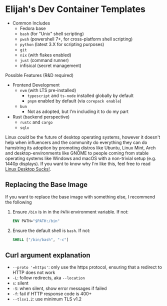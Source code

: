 # Elijah's Dev Container Templates

- Common Includes
  - Fedora base
  - `bash` (for "Unix" shell scripting)
  - `pwsh` (powershell 7+, for cross-platform shell scripting)
  - `python` (latest 3.X for scripting purposes)
  - `git`
  - `nix` (with flakes enabled)
  - `just` (command runner)
  - infisical (secret management)

Possible Features (R&D required)

- Frontend Development
  - `nvm` (with LTS pre-installed)
    - `typescript` and `ts-node` installed globally by default
    - `pnpm` enabled by default (via `corepack enable`)
  - `bun`
    - Not as adopted, but I'm including it to do my part
- Rust (backend perspective)
  - `rustc` and `cargo`
  - `sqlx`

Linux _could_ be the future of desktop operating systems, however it doesn't help when influencers and the community do everything they can do hamstring its adoption by promoting distros like Ubuntu, Linux Mint, Arch and desktop-environments like GNOME to people coming from stable operating systems like Windows and macOS with a non-trivial setup (e.g. 1440p displays). If you want to know why I'm like this, feel free to read [Linux Desktop Sucks!](https://blog.elijahlopez.ca/posts/linux-desktop-sucks/).

## Replacing the Base Image

If you want to replace the base image with something else, I recommend the following

1. Ensure `/bin` is in in the `PATH` environment variable. If not:

    ```Dockerfile
    ENV PATH="$PATH:/bin"
    ```

2. Ensure the default shell is `bash`. If not:

    ```Dockerfile
    SHELL ["/bin/bash", "-c"]
    ```

## Curl argument explanation

- `--proto '=https'`: only use the https protocol, ensuring that a redirect to HTTP does not work
- `-L`: follow redirects, aka `--location`
- `s`: silent
- `-S`: when silent, show error messages if failed
- `-f`: fail if HTTP response code is 400+
- `--tlsv1.2`: use minimum TLS v1.2
